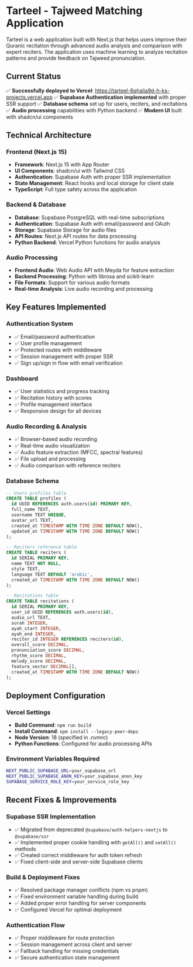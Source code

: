 # Tarteel - Tajweed Matching Application

Tarteel is a web application built with Next.js that helps users improve their Quranic recitation through advanced audio analysis and comparison with expert reciters. The application uses machine learning to analyze recitation patterns and provide feedback on Tajweed pronunciation.

## Current Status

✅ **Successfully deployed to Vercel**: https://tarteel-6qhalia9d-h-ks-projects.vercel.app
✅ **Supabase Authentication implemented** with proper SSR support
✅ **Database schema** set up for users, reciters, and recitations
✅ **Audio processing** capabilities with Python backend
✅ **Modern UI** built with shadcn/ui components

## Technical Architecture

### Frontend (Next.js 15)
- **Framework**: Next.js 15 with App Router
- **UI Components**: shadcn/ui with Tailwind CSS
- **Authentication**: Supabase Auth with proper SSR implementation
- **State Management**: React hooks and local storage for client state
- **TypeScript**: Full type safety across the application

### Backend & Database
- **Database**: Supabase PostgreSQL with real-time subscriptions
- **Authentication**: Supabase Auth with email/password and OAuth
- **Storage**: Supabase Storage for audio files
- **API Routes**: Next.js API routes for data processing
- **Python Backend**: Vercel Python functions for audio analysis

### Audio Processing
- **Frontend Audio**: Web Audio API with Meyda for feature extraction
- **Backend Processing**: Python with librosa and scikit-learn
- **File Formats**: Support for various audio formats
- **Real-time Analysis**: Live audio recording and processing

## Key Features Implemented

### Authentication System
- ✅ Email/password authentication
- ✅ User profile management
- ✅ Protected routes with middleware
- ✅ Session management with proper SSR
- ✅ Sign up/sign in flow with email verification

### Dashboard
- ✅ User statistics and progress tracking
- ✅ Recitation history with scores
- ✅ Profile management interface
- ✅ Responsive design for all devices

### Audio Recording & Analysis
- ✅ Browser-based audio recording
- ✅ Real-time audio visualization
- ✅ Audio feature extraction (MFCC, spectral features)
- ✅ File upload and processing
- ✅ Audio comparison with reference reciters

### Database Schema
```sql
-- Users profiles table
CREATE TABLE profiles (
  id UUID REFERENCES auth.users(id) PRIMARY KEY,
  full_name TEXT,
  username TEXT UNIQUE,
  avatar_url TEXT,
  created_at TIMESTAMP WITH TIME ZONE DEFAULT NOW(),
  updated_at TIMESTAMP WITH TIME ZONE DEFAULT NOW()
);

-- Reciters reference table
CREATE TABLE reciters (
  id SERIAL PRIMARY KEY,
  name TEXT NOT NULL,
  style TEXT,
  language TEXT DEFAULT 'arabic',
  created_at TIMESTAMP WITH TIME ZONE DEFAULT NOW()
);

-- Recitations table
CREATE TABLE recitations (
  id SERIAL PRIMARY KEY,
  user_id UUID REFERENCES auth.users(id),
  audio_url TEXT,
  surah INTEGER,
  ayah_start INTEGER,
  ayah_end INTEGER,
  reciter_id INTEGER REFERENCES reciters(id),
  overall_score DECIMAL,
  pronunciation_score DECIMAL,
  rhythm_score DECIMAL,
  melody_score DECIMAL,
  feature_vector DECIMAL[],
  created_at TIMESTAMP WITH TIME ZONE DEFAULT NOW()
);
```

## Deployment Configuration

### Vercel Settings
- **Build Command**: `npm run build`
- **Install Command**: `npm install --legacy-peer-deps`
- **Node Version**: 18 (specified in .nvmrc)
- **Python Functions**: Configured for audio processing APIs

### Environment Variables Required
```bash
NEXT_PUBLIC_SUPABASE_URL=your_supabase_url
NEXT_PUBLIC_SUPABASE_ANON_KEY=your_supabase_anon_key
SUPABASE_SERVICE_ROLE_KEY=your_service_role_key
```

## Recent Fixes & Improvements

### Supabase SSR Implementation
- ✅ Migrated from deprecated `@supabase/auth-helpers-nextjs` to `@supabase/ssr`
- ✅ Implemented proper cookie handling with `getAll()` and `setAll()` methods
- ✅ Created correct middleware for auth token refresh
- ✅ Fixed client-side and server-side Supabase clients

### Build & Deployment Fixes
- ✅ Resolved package manager conflicts (npm vs pnpm)
- ✅ Fixed environment variable handling during build
- ✅ Added proper error handling for server components
- ✅ Configured Vercel for optimal deployment

### Authentication Flow
- ✅ Proper middleware for route protection
- ✅ Session management across client and server
- ✅ Fallback handling for missing credentials
- ✅ Secure authentication state management